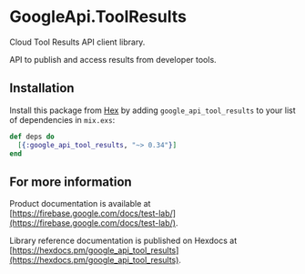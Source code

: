 # GoogleApi.ToolResults

Cloud Tool Results API client library.

API to publish and access results from developer tools.

## Installation

Install this package from [Hex](https://hex.pm) by adding
`google_api_tool_results` to your list of dependencies in `mix.exs`:

```elixir
def deps do
  [{:google_api_tool_results, "~> 0.34"}]
end
```

## For more information

Product documentation is available at [https://firebase.google.com/docs/test-lab/](https://firebase.google.com/docs/test-lab/).

Library reference documentation is published on Hexdocs at
[https://hexdocs.pm/google_api_tool_results](https://hexdocs.pm/google_api_tool_results).
